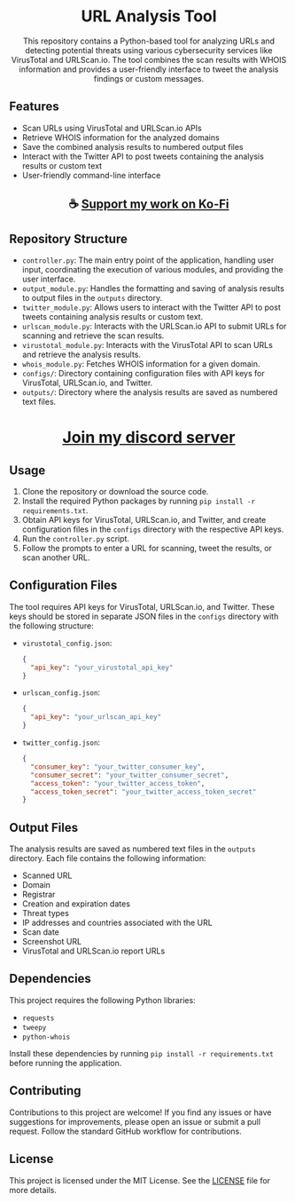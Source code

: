 <div align="center">

# URL Analysis Tool

This repository contains a Python-based tool for analyzing URLs and detecting potential threats using various cybersecurity services like VirusTotal and URLScan.io. The tool combines the scan results with WHOIS information and provides a user-friendly interface to tweet the analysis findings or custom messages.

</div>

## Features

- Scan URLs using VirusTotal and URLScan.io APIs
- Retrieve WHOIS information for the analyzed domains
- Save the combined analysis results to numbered output files
- Interact with the Twitter API to post tweets containing the analysis results or custom text
- User-friendly command-line interface

<div align="center">

## ☕ [Support my work on Ko-Fi](https://ko-fi.com/thatsinewave)

</div>

## Repository Structure

- `controller.py`: The main entry point of the application, handling user input, coordinating the execution of various modules, and providing the user interface.
- `output_module.py`: Handles the formatting and saving of analysis results to output files in the `outputs` directory.
- `twitter_module.py`: Allows users to interact with the Twitter API to post tweets containing analysis results or custom text.
- `urlscan_module.py`: Interacts with the URLScan.io API to submit URLs for scanning and retrieve the scan results.
- `virustotal_module.py`: Interacts with the VirusTotal API to scan URLs and retrieve the analysis results.
- `whois_module.py`: Fetches WHOIS information for a given domain.
- `configs/`: Directory containing configuration files with API keys for VirusTotal, URLScan.io, and Twitter.
- `outputs/`: Directory where the analysis results are saved as numbered text files.

<div align="center">

# [Join my discord server](https://discord.gg/2nHHHBWNDw)

</div>

## Usage

1. Clone the repository or download the source code.
2. Install the required Python packages by running `pip install -r requirements.txt`.
3. Obtain API keys for VirusTotal, URLScan.io, and Twitter, and create configuration files in the `configs` directory with the respective API keys.
4. Run the `controller.py` script.
5. Follow the prompts to enter a URL for scanning, tweet the results, or scan another URL.

## Configuration Files

The tool requires API keys for VirusTotal, URLScan.io, and Twitter. These keys should be stored in separate JSON files in the `configs` directory with the following structure:

- `virustotal_config.json`:
  ```json
  {
    "api_key": "your_virustotal_api_key"
  }
  ```

- `urlscan_config.json`:
  ```json
  {
    "api_key": "your_urlscan_api_key"
  }
  ```

- `twitter_config.json`:
  ```json
  {
    "consumer_key": "your_twitter_consumer_key",
    "consumer_secret": "your_twitter_consumer_secret",
    "access_token": "your_twitter_access_token",
    "access_token_secret": "your_twitter_access_token_secret"
  }
  ```

## Output Files

The analysis results are saved as numbered text files in the `outputs` directory. Each file contains the following information:

- Scanned URL
- Domain
- Registrar
- Creation and expiration dates
- Threat types
- IP addresses and countries associated with the URL
- Scan date
- Screenshot URL
- VirusTotal and URLScan.io report URLs

## Dependencies

This project requires the following Python libraries:

- `requests`
- `tweepy`
- `python-whois`

Install these dependencies by running `pip install -r requirements.txt` before running the application.

## Contributing

Contributions to this project are welcome! If you find any issues or have suggestions for improvements, please open an issue or submit a pull request. Follow the standard GitHub workflow for contributions.

## License

This project is licensed under the MIT License. See the [LICENSE](LICENSE) file for more details.
